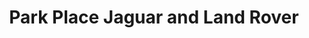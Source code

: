 ---
title: "Park Place Jaguar and Land Rover"
url: /grapevine/park-place-jaguar-and-land-rover/
shop: Autohaus
---